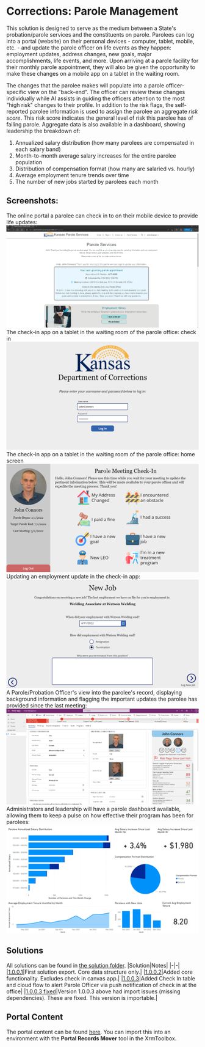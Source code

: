 # Corrections: Parole Management
This solution is designed to serve as the medium between a State's probation/parole services and the constituents on parole. Parolees can log into a portal (website) on their personal devices - computer, tablet, mobile, etc. - and update the parole officer on life events as they happen: employment updates, address changes, new goals, major accomplishments, life events, and more. Upon arriving at a parole facility for their monthly parole appointment, they will also be given the opportunity to make these changes on a mobile app on a tablet in the waiting room. 

The changes that the parolee makes will populate into a parole officer-specific view on the "back-end". The officer can review these changes individually while AI assists in guiding the officers attention to the most "high risk" changes to their profile. In addition to the risk flags, the self-reported parolee information is used to assign the parolee an aggregate *risk score*. This risk score indicates the general level of risk this parolee has of failing parole. Aggregate data is also available in a dashboard, showing leadership the breakdown of:
1. Annualized salary distribution (how many parolees are compensated in each salary band)
2. Month-to-month average salary increases for the entire parolee population
3. Distribution of compensation format (how many are salaried vs. hourly)
4. Average employment tenure trends over time
5. The number of new jobs started by parolees each month

## Screenshots:
The online portal a parolee can check in to on their mobile device to provide life updates:
![parole portal](./images/portal.png)
The check-in app on a tablet in the waiting room of the parole office: check in
![app log in](./images/kiosk-log-in.png)
The check-in app on a tablet in the waiting room of the parole office: home screen
![app home screen](./images/kiosk-home.png)
Updating an employment update in the check-in app:
![update employment](./images/kiosk-new-job.png)
A Parole/Probation Officer's view into the parolee's record, displaying background information and flagging the important updates the parolee has provided since the last meeting:
![parolee-view](./images/parolee-view.png)
Administrators and leadership will have a parole dashboard available, allowing them to keep a pulse on how effective their program has been for parolees:
![parole dashboard](./images/parole-dashboard.png)


## Solutions
All solutions can be found in [the solution folder](./solutions/).
|Solution|Notes|
|-|-|
|[1.0.0.1](./solutions/ParoleKiosk_1_0_0_1.zip)|First solution export. Core data structure only.|
|[1.0.0.2](./solutions/ParoleKiosk_1_0_0_2.zip)|Added core functionality. Excludes check in canvas app.|
|[1.0.0.3](./solutions/ParoleKiosk_1_0_0_3.zip)|Added Check In table and cloud flow to alert Parole Officer via push notification of check in at the office|
|[1.0.0.3 fixed](./solutions/ParoleKiosk_1_0_0_3_fixed.zip)|Version 1.0.0.3 above had import issues (missing dependencies). These are fixed. This version is importable.|

## Portal Content
The portal content can be found [here](./parole-kiosk-portal.xml). You can import this into an environment with the **Portal Records Mover** tool in the XrmToolbox.

